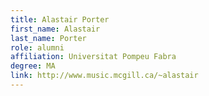 ```yaml
---
title: Alastair Porter
first_name: Alastair
last_name: Porter
role: alumni
affiliation: Universitat Pompeu Fabra
degree: MA
link: http://www.music.mcgill.ca/~alastair
---
```

